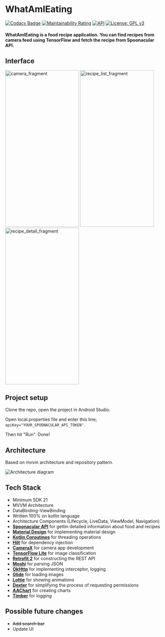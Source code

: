 
# WhatAmIEating
[![Codacy Badge](https://app.codacy.com/project/badge/Grade/363fafc613eb4bcbae445dada450b4c2)](https://www.codacy.com/gh/kralonur/WhatAmIEating/dashboard?utm_source=github.com&amp;utm_medium=referral&amp;utm_content=kralonur/WhatAmIEating&amp;utm_campaign=Badge_Grade)
[![Maintainability Rating](https://sonarcloud.io/api/project_badges/measure?project=kralonur_WhatAmIEating&metric=sqale_rating)](https://sonarcloud.io/dashboard?id=kralonur_WhatAmIEating)
[![API](https://img.shields.io/badge/API-21%2B-brightgreen.svg?style=flat)](https://android-arsenal.com/api?level=21)
[![License: GPL v3](https://img.shields.io/badge/License-GPLv3-blue.svg)](https://www.gnu.org/licenses/gpl-3.0)

#### WhatAmIEating is a food recipe application. You can find recipes from camera feed using TensorFlow and fetch the recipe from Spoonacular API.

## Interface
<img width="235" height="500" alt="camera_fragment" src="https://user-images.githubusercontent.com/18505576/104854915-744a9a00-591a-11eb-95b2-a21d98131808.png"> <img width="235" height="500" alt="recipe_list_fragment" src="https://user-images.githubusercontent.com/18505576/104854917-76145d80-591a-11eb-88df-fc9f5b146886.jpg"> <img width="235" height="500" alt="recipe_detail_fragment" src="https://user-images.githubusercontent.com/18505576/104854900-5b41e900-591a-11eb-85fd-39eaee4b60de.gif">

## Project setup

Clone the repo, open the project in Android Studio. 

Open local.properties file and enter this line; `apiKey="YOUR_SPOONACULAR_API_TOKEN"`.

Then hit "Run". Done!

## Architecture
Based on mvvm architecture and repository pattern.

![Architecture diagram](https://user-images.githubusercontent.com/18505576/96736485-54601480-13c5-11eb-8bd1-2308f224d58b.png)

## Tech Stack
- Minimum SDK 21
- MVVM Architecture
- DataBinding-ViewBinding
- Written 100% on kotlin language
- Architecture Components (Lifecycle, LiveData, ViewModel, Navigation)
- [**Spoonacular API**](https://spoonacular.com/food-api/docs) for gettin detailed information about food and recipes
- [**Material Design**](https://material.io/develop/android/docs/getting-started) for implementing material design
- [**Kotlin Coroutines**](https://github.com/Kotlin/kotlinx.coroutines) for threading operations
- [**Hilt**](https://developer.android.com/training/dependency-injection/hilt-android) for dependency injection
- [**CameraX**](https://developer.android.com/training/camerax) for camera app development
- [**TensorFlow Lite**](https://www.tensorflow.org/lite/models/image_classification/overview) for image classification
- [**Retrofit 2**](https://github.com/square/retrofit) for constructing the REST API
- [**Moshi**](https://github.com/square/moshi) for parsing JSON
- [**OkHttp**](https://github.com/square/okhttp) for implementing interceptor, logging
- [**Glide**](https://github.com/bumptech/glide) for loading images
- [**Lottie**](https://github.com/airbnb/lottie-android) for showing animations
- [**Dexter**](https://github.com/Karumi/Dexter) for simplifying the process of requesting permissions
- [**AAChart**](https://github.com/AAChartModel/AAChartCore) for creating charts
- [**Timber**](https://github.com/JakeWharton/timber) for logging

## Possible future changes
- <s>Add search bar</s>
- Update UI